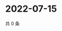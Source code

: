 # 2022-07-15

共 0 条

<!-- BEGIN WEIBO -->
<!-- 最后更新时间 Fri Jul 15 2022 21:44:31 GMT+0800 (China Standard Time) -->

<!-- END WEIBO -->
